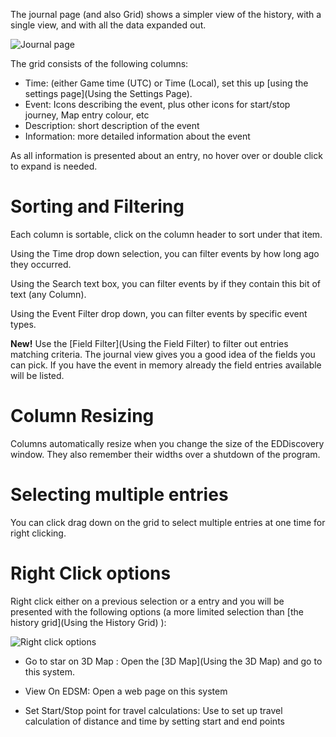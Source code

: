 The journal page (and also Grid) shows a simpler view of the history, with a single view, and with all the data expanded out.

![Journal page](http://i.imgur.com/olu5Vrp.png)

The grid consists of the following columns:

* Time: (either Game time (UTC) or Time (Local), set this up [using the settings page](Using the Settings Page).
* Event: Icons describing the event, plus other icons for start/stop journey, Map entry colour, etc
* Description: short description of the event
* Information: more detailed information about the event

As all information is presented about an entry, no hover over or double click to expand is needed.

# Sorting and Filtering

Each column is sortable, click on the column header to sort under that item.

Using the Time drop down selection, you can filter events by how long ago they occurred.

Using the Search text box, you can filter events by if they contain this bit of text (any Column).

Using the Event Filter drop down, you can filter events by specific event types.

**New!** Use the [Field Filter](Using the Field Filter) to filter out entries matching criteria.  The journal view gives you a good idea of the fields you can pick.  If you have the event in memory already the field entries available will be listed.

# Column Resizing

Columns automatically resize when you change the size of the EDDiscovery window.  They also remember their widths over a shutdown of the program.

# Selecting multiple entries

You can click drag down on the grid to select multiple entries at one time for right clicking.

# Right Click options

Right click either on a previous selection or a entry and you will be presented with the following options (a more limited selection than [the history grid](Using the History Grid) ):

![Right click options](http://i.imgur.com/URNsxY7.png)

* Go to star on 3D Map : Open the [3D Map](Using the 3D Map) and go to this system.

* View On EDSM: Open a web page on this system

* Set Start/Stop point for travel calculations: Use to set up travel calculation of distance and time by setting start and end points

